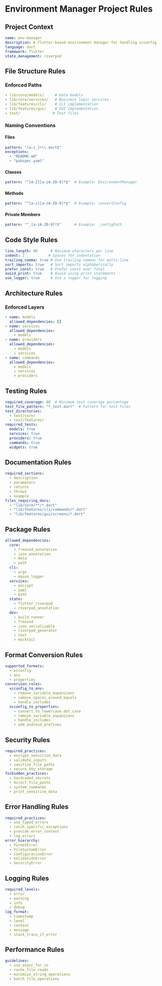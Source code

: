 # Environment Manager Project Rules

## Project Context

```yaml
name: env-manager
description: A Flutter-based environment manager for handling xcconfig, .env, and .properties files
language: dart
framework: flutter
state_management: riverpod
```

## File Structure Rules

### Enforced Paths
```yaml
- lib/core/models/     # Data models
- lib/core/services/   # Business logic services
- lib/features/cli/    # CLI implementation
- lib/features/gui/    # GUI implementation
- test/               # Test files
```

### Naming Conventions

#### Files
```yaml
pattern: "[a-z_]+\\.dart$"
exceptions:
  - "README.md"
  - "pubspec.yaml"
```

#### Classes
```yaml
pattern: "^[A-Z][a-zA-Z0-9]*$"  # Example: EnvironmentManager
```

#### Methods
```yaml
pattern: "^[a-z][a-zA-Z0-9]*$"  # Example: convertConfig
```

#### Private Members
```yaml
pattern: "^_[a-zA-Z0-9]*$"      # Example: _configPath
```

## Code Style Rules

```yaml
line_length: 80      # Maximum characters per line
indent: 2           # Spaces for indentation
trailing_comma: true # Use trailing commas for multi-line
sort_imports: true   # Sort imports alphabetically
prefer_const: true   # Prefer const over final
avoid_print: true    # Avoid using print statements
use_logger: true     # Use a logger for logging
```

## Architecture Rules

### Enforced Layers

```yaml
- name: models
  allowed_dependencies: []
- name: services
  allowed_dependencies:
    - models
- name: providers
  allowed_dependencies:
    - models
    - services
- name: commands
  allowed_dependencies:
    - models
    - services
    - providers
```

## Testing Rules

```yaml
required_coverage: 80  # Minimum test coverage percentage
test_file_pattern: "*_test.dart"  # Pattern for test files
test_directories:
  - test/core/
  - test/features/
required_tests:
  models: true
  services: true
  providers: true
  commands: true
  widgets: true
```

## Documentation Rules

```yaml
required_sections:
  - description
  - parameters
  - returns
  - throws
  - example
files_requiring_docs:
  - "lib/core/**/*.dart"
  - "lib/features/cli/commands/*.dart"
  - "lib/features/gui/screens/*.dart"
```

## Package Rules

```yaml
allowed_dependencies:
  core:
    - freezed_annotation
    - json_annotation
    - meta
    - path
  cli:
    - args
    - mason_logger
  services:
    - encrypt
    - yaml
    - path
  state:
    - flutter_riverpod
    - riverpod_annotation
  dev:
    - build_runner
    - freezed
    - json_serializable
    - riverpod_generator
    - test
    - mocktail
```

## Format Conversion Rules

```yaml
supported_formats:
  - xcconfig
  - env
  - properties
conversion_rules:
  xcconfig_to_env:
    - remove_variable_expansions
    - remove_spaces_around_equals
    - handle_includes
  xcconfig_to_properties:
    - convert_to_lowercase_dot_case
    - remove_variable_expansions
    - handle_includes
    - add_android_prefixes
```

## Security Rules

```yaml
required_practices:
  - encrypt_sensitive_data
  - validate_inputs
  - sanitize_file_paths
  - secure_key_storage
forbidden_practices:
  - hardcoded_secrets
  - direct_file_paths
  - system_commands
  - print_sensitive_data
```

## Error Handling Rules

```yaml
required_practices:
  - use_typed_errors
  - catch_specific_exceptions
  - provide_error_context
  - log_errors
error_hierarchy:
  - FormatError
  - FileSystemError
  - ConfigurationError
  - ValidationError
  - SecurityError
```

## Logging Rules

```yaml
required_levels:
  - error
  - warning
  - info
  - debug
log_format:
  - timestamp
  - level
  - context
  - message
  - stack_trace_if_error
```

## Performance Rules

```yaml
guidelines:
  - use_async_for_io
  - cache_file_reads
  - minimize_string_operations
  - batch_file_operations
